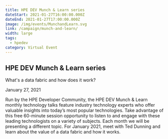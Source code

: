 ```yaml
---
title: HPE DEV Munch & Learn series
dateStart: 2021-01-27T16:00:00.000Z
dateEnd: 2021-01-27T17:00:00.000Z
image: /img/events/MunchandLearn.svg
link: /campaign/munch-and-learn/
width: large
tags:
  - hpedev
category: Virtual Event
---
```

## HPE DEV Munch & Learn series
What's a data fabric and how does it work?

January 27, 2021

Run by the HPE Developer Community, the HPE DEV Munch & Learn monthly technology talks feature industry technology experts who offer valuable insights into today’s most popular technologies. Take advantage of this free 60-minute session opportunity to listen to and engage with these leading technologists on a variety of subjects. Each month we will be presenting a different topic. For January 2021, meet with Ted Dunning and learn about the value of a data fabric and how it works.